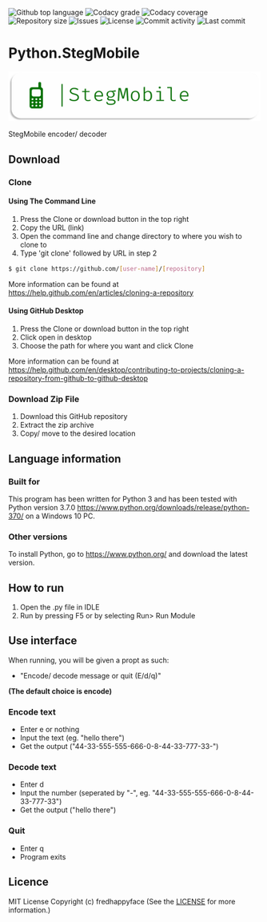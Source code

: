 
<p float="left">
<img src="https://img.shields.io/github/languages/top/fredhappyface/Python.StegMobile.svg?style=flat-square" alt="Github top language">
<img src="https://img.shields.io/codacy/grade/:codacy-proj-id:.svg?style=flat-square" alt="Codacy grade">
<img src="https://img.shields.io/codacy/coverage/:codacy-proj-id:.svg?style=flat-square" alt="Codacy coverage">
<img src="https://img.shields.io/github/repo-size/fredhappyface/Python.StegMobile.svg?style=flat-square" alt="Repository size">
<img src="https://img.shields.io/github/issues/fredhappyface/Python.StegMobile.svg?style=flat-square" alt="Issues">
<img src="https://img.shields.io/github/license/fredhappyface/Python.StegMobile.svg?style=flat-square" alt="License">
<img src="https://img.shields.io/github/commit-activity/m/fredhappyface/Python.StegMobile.svg?style=flat-square" alt="Commit activity">
<img src="https://img.shields.io/github/last-commit/fredhappyface/Python.StegMobile.svg?style=flat-square" alt="Last commit">
</p>


# Python.StegMobile

<img src="readme-assets/icons/name.png" alt="Project Icon" width="750">

StegMobile encoder/ decoder


## Download
### Clone
#### Using The Command Line
1. Press the Clone or download button in the top right
2. Copy the URL (link)
3. Open the command line and change directory to where you wish to clone to
4. Type 'git clone' followed by URL in step 2
```bash
$ git clone https://github.com/[user-name]/[repository]
```

More information can be found at
<https://help.github.com/en/articles/cloning-a-repository>

#### Using GitHub Desktop
1. Press the Clone or download button in the top right
2. Click open in desktop
3. Choose the path for where you want and click Clone

More information can be found at
<https://help.github.com/en/desktop/contributing-to-projects/cloning-a-repository-from-github-to-github-desktop>

### Download Zip File

1. Download this GitHub repository
2. Extract the zip archive
3. Copy/ move to the desired location


## Language information
### Built for
This program has been written for Python 3 and has been tested with
Python version 3.7.0 <https://www.python.org/downloads/release/python-370/>
on a Windows 10 PC.
### Other versions
To install Python, go to <https://www.python.org/> and download the latest
version.
## How to run
1. Open the .py file in IDLE
2. Run by pressing F5 or by selecting Run> Run Module

## Use interface
When running, you will be given a propt as such:
- "Encode/ decode message or quit (E/d/q)"

**(The default choice is encode)**
### Encode text
- Enter e or nothing
- Input the text (eg. "hello there")
- Get the output ("44-33-555-555-666-0-8-44-33-777-33-")

### Decode text
- Enter d
- Input the number (seperated by "-", eg. "44-33-555-555-666-0-8-44-33-777-33")
- Get the output ("hello there")

### Quit
- Enter q
- Program exits


## Licence
MIT License
Copyright (c) fredhappyface
(See the [LICENSE](/LICENSE.md) for more information.)
